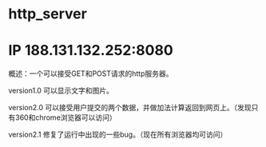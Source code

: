 # http_server    
# IP 188.131.132.252:8080  

概述：一个可以接受GET和POST请求的http服务器。

version1.0 可以显示文字和图片。

version2.0 可以接受用户提交的两个数据，并做加法计算返回到网页上。（发现只有360和chrome浏览器可以访问）

version2.1 修复了运行中出现的一些bug。（现在所有浏览器均可访问）

